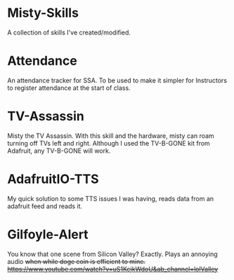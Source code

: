 # Misty-Skills
A collection of skills I've created/modified. 
# Attendance
An attendance tracker for SSA. To be used to make it simpler for Instructors to register attendance at the start of class.
# TV-Assassin
Misty the TV Assassin. With this skill and the hardware, misty can roam turning off TVs left and right. Although I used the TV-B-GONE kit from Adafruit, any TV-B-GONE will work.
# AdafruitIO-TTS
My quick solution to some TTS issues I was having, reads data from an adafruit feed and reads it.
# Gilfoyle-Alert
You know that one scene from Silicon Valley? Exactly. Plays an annoying audio <strike> when <strike> while doge coin is efficient to mine. https://www.youtube.com/watch?v=uS1KcjkWdoU&ab_channel=lolValley
